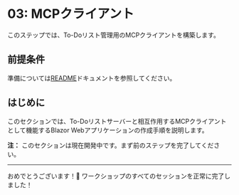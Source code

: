 # 03: MCPクライアント

このステップでは、To-Doリスト管理用のMCPクライアントを構築します。

## 前提条件

準備については[README](../README.md#prerequisites)ドキュメントを参照してください。

## はじめに

このセクションでは、To-Doリストサーバーと相互作用するMCPクライアントとして機能するBlazor Webアプリケーションの作成手順を説明します。

**注：** このセクションは現在開発中です。まず前のステップを完了してください。

---

おめでとうございます！🎉 ワークショップのすべてのセッションを正常に完了しました！
